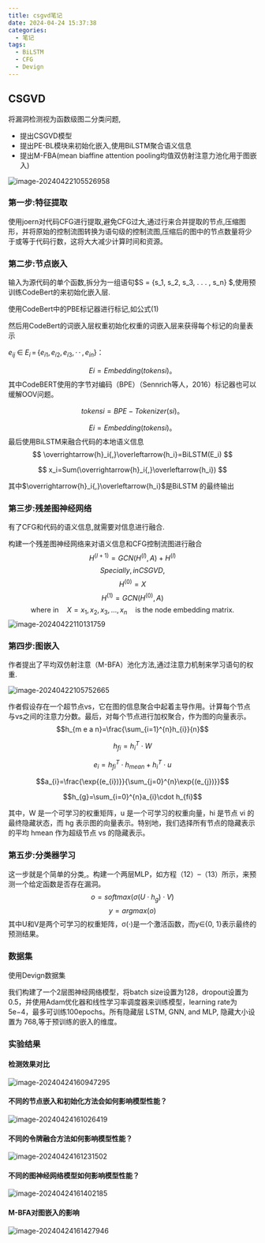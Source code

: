 ```yaml
---
title: csgvd笔记
date: 2024-04-24 15:37:38
categories:
  - 笔记
tags:
  - BiLSTM
  - CFG
  - Devign
---
```


##  CSGVD

将漏洞检测视为函数级图二分类问题,

- 提出CSGVD模型
- 提出PE-BL模块来初始化嵌入,使用BiLSTM聚合语义信息
- 提出M-FBA(mean biaffine attention pooling均值双仿射注意力池化用于图嵌入)

![image-20240422105526958](https://s2.loli.net/2024/04/22/VaIhbLZ6yPRmckX.png)

### 第一步:特征提取

使用joern对代码CFG进行提取,避免CFG过大,通过行来合并提取的节点,压缩图形，并将原始的控制流图转换为语句级的控制流图,压缩后的图中的节点数量将少于或等于代码行数，这将大大减少计算时间和资源。

### 第二步:节点嵌入

输入为源代码的单个函数,拆分为一组语句$S = \{s_1, s_2, s_3, . . . , s_n\} $,使用预训练CodeBert的来初始化嵌入层.

使用CodeBert中的PBE标记器进行标记,如公式(1)

然后用CodeBert的词嵌入层权重初始化权重的词嵌入层来获得每个标记的向量表示

$e_{i j}\ \in\ E_{i}\,=\,\{e_{i1},\,e_{i2},\,e_{i3},\,\cdot\,\cdot\,,\,e_{i n}\}$：

$$Ei = Embedding(tokensi)。$$
其中CodeBERT使用的字节对编码（BPE）（Sennrich等人，2016）标记器也可以缓解OOV问题。

$$tokensi = BPE − Tokenizer(si)。$$

$$Ei = Embedding(tokensi)。$$
最后使用BiLSTM来融合代码的本地语义信息
$$
\overrightarrow{h}_i{,}\overleftarrow{h_i}=BiLSTM(E_i)
$$

$$
x_i=Sum(\overrightarrow{h}_i{,}\overleftarrow{h_i})
$$

其中$\overrightarrow{h}_i{,}\overleftarrow{h_i}$是BiLSTM 的最终输出

### 第三步:残差图神经网络

有了CFG和代码的语义信息,就需要对信息进行融合.

构建一个残差图神经网络来对语义信息和CFG控制流图进行融合
$$H^{(l+1)} = GCN (H^{(l)}, A) + H^{(l)}$$
$$Specially, in CSGVD,$$
$$H^{(0)} = X$$
$$H^{(1)} = GCN(H^{(0)}, A) $$
$$\text {where in}\quad X = {x_1, x_2, x_3, . . . , x_n}\quad  \text{is  the node embedding matrix}.$$
![image-20240422110131759](https://s2.loli.net/2024/04/24/gu48XHO9QKF6UMh.png)

### 第四步:图嵌入

作者提出了平均双仿射注意（M-BFA）池化方法,通过注意力机制来学习语句的权重.

![image-20240422105752665](https://s2.loli.net/2024/04/22/CtRrHknFvw2KiNP.png)

作者假设存在一个超节点vs，它在图的信息聚合中起着主导作用。计算每个节点与vs之间的注意力分数。最后，对每个节点进行加权聚合，作为图的向量表示。
$$h_{m e a n}=\frac{\sum_{i=1}^{n}h_{i}}{n}$$

$$h_{fi}=h_{i}^{T}\cdot W$$

$$e_{i}=h_{fi}^{T}\cdot h_{m e a n}+h_{i}^{T}\cdot u$$

$$a_{i}=\frac{\exp{(e_{i})}}{\sum_{j=0}^{n}\exp{(e_{j})}}$$

$$h_{g}=\sum_{i=0}^{n}a_{i}\cdot h_{fi}$$

其中，W 是一个可学习的权重矩阵，u 是一个可学习的权重向量，hi 是节点 vi 的最终隐藏状态，而 hg 表示图的向量表示。特别地，我们选择所有节点的隐藏表示的平均 hmean 作为超级节点 vs 的隐藏表示。

### 第五步:分类器学习

这一步就是个简单的分类,。构建一个两层MLP，如方程（12）–（13）所示，来预测一个给定函数是否存在漏洞。
$$o = softmax(σ (U \cdot h_g ) \cdot V )$$
$$y = argmax(o)$$
其中U和V是两个可学习的权重矩阵，σ(·)是一个激活函数，而y∈{0, 1}表示最终的预测结果。

### 数据集

使用Devign数据集

我们构建了一个2层图神经网络模型，将batch size设置为128，dropout设置为0.5，并使用Adam优化器和线性学习率调度器来训练模型，learning rate为5e−4，最多可训练100epochs。所有隐藏层 LSTM, GNN, and MLP, 隐藏大小设置为 768,等于预训练的嵌入的维度。

### 实验结果

#### 检测效果对比

![image-20240424160947295](https://s2.loli.net/2024/04/24/2Tov3O4jdxDZFXt.png)

#### 不同的节点嵌入和初始化方法会如何影响模型性能？

![image-20240424161026419](https://s2.loli.net/2024/04/24/VlCGYZaD3jWkLPh.png)

#### 不同的令牌融合方法如何影响模型性能？

![image-20240424161231502](https://s2.loli.net/2024/04/24/aTE2tGOfX69vRhF.png)

#### 不同的图神经网络模型如何影响模型性能？

![image-20240424161402185](https://s2.loli.net/2024/04/24/CmlRkwuL5xtMgEY.png)

#### M-BFA对图嵌入的影响

![image-20240424161427946](https://s2.loli.net/2024/04/24/Lays1Yio5l4NPT6.png)
